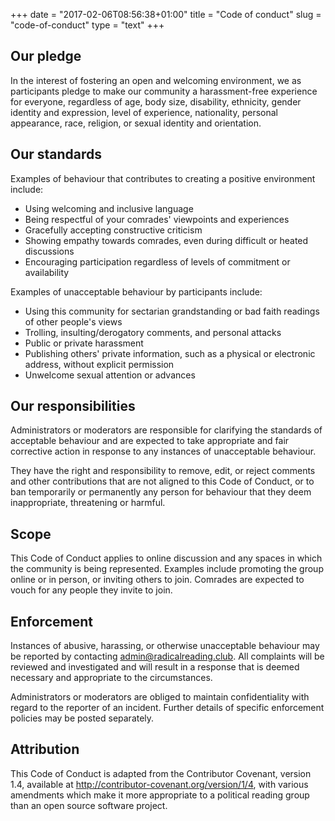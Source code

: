 +++
date = "2017-02-06T08:56:38+01:00"
title = "Code of conduct"
slug = "code-of-conduct"
type = "text"
+++

## Our pledge

In the interest of fostering an open and welcoming environment, we as participants pledge to make our community a harassment-free experience for everyone, regardless of age, body size, disability, ethnicity, gender identity and expression, level of experience, nationality, personal appearance, race, religion, or sexual identity and orientation.

## Our standards

Examples of behaviour that contributes to creating a positive environment include:

* Using welcoming and inclusive language
* Being respectful of your comrades' viewpoints and experiences
* Gracefully accepting constructive criticism
* Showing empathy towards comrades, even during difficult or heated discussions
* Encouraging participation regardless of levels of commitment or availability

Examples of unacceptable behaviour by participants include:

* Using this community for sectarian grandstanding or bad faith readings of other people's views
* Trolling, insulting/derogatory comments, and personal attacks
* Public or private harassment
* Publishing others' private information, such as a physical or electronic address, without explicit permission
* Unwelcome sexual attention or advances

## Our responsibilities

Administrators or moderators are responsible for clarifying the standards of acceptable behaviour and are expected to take appropriate and fair corrective action in response to any instances of unacceptable behaviour.

They have the right and responsibility to remove, edit, or reject comments and other contributions that are not aligned to this Code of Conduct, or to ban temporarily or permanently any person for behaviour that they deem inappropriate, threatening or harmful.

## Scope

This Code of Conduct applies to online discussion and any spaces in which the community is being represented. Examples include promoting the group online or in person, or inviting others to join. Comrades are expected to vouch for any people they invite to join.

## Enforcement

Instances of abusive, harassing, or otherwise unacceptable behaviour may be reported by contacting admin@radicalreading.club. All complaints will be reviewed and investigated and will result in a response that is deemed necessary and appropriate to the circumstances.

Administrators or moderators are obliged to maintain confidentiality with regard to the reporter of an incident. Further details of specific enforcement policies may be posted separately.

## Attribution

This Code of Conduct is adapted from the Contributor Covenant, version 1.4, available at http://contributor-covenant.org/version/1/4, with various amendments which make it more appropriate to a political reading group than an open source software project.
